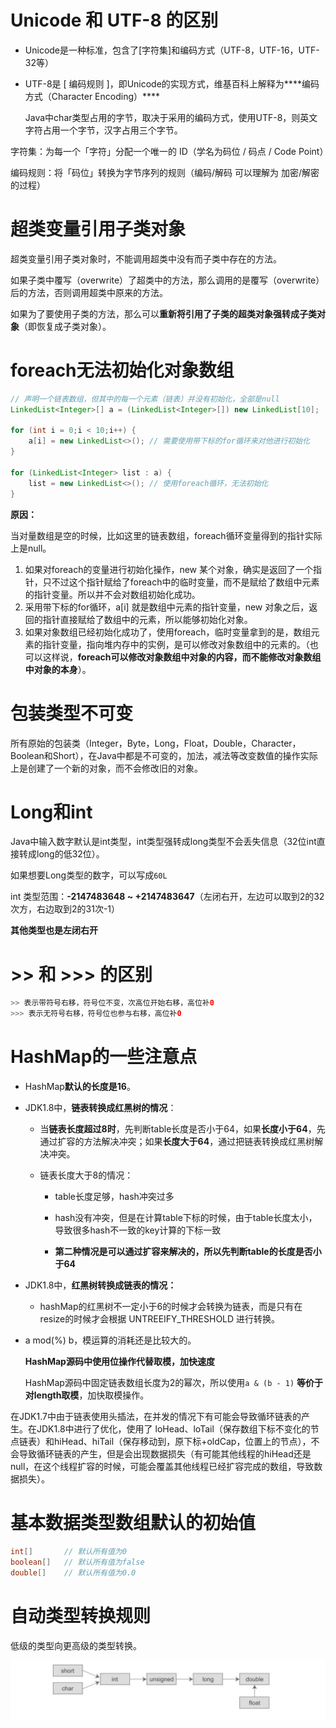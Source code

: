 # Unicode 和 UTF-8 的区别

* Unicode是一种标准，包含了[字符集]和编码方式（UTF-8，UTF-16，UTF-32等）

* UTF-8是 [ 编码规则 ]，即Unicode的实现方式，维基百科上解释为***\*编码方式（Character Encoding）\****

  Java中char类型占用的字节，取决于采用的编码方式，使用UTF-8，则英文字符占用一个字节，汉字占用三个字节。

字符集：为每一个「字符」分配一个唯一的 ID（学名为码位 / 码点 / Code Point）

编码规则：将「码位」转换为字节序列的规则（编码/解码 可以理解为 加密/解密 的过程）



# 超类变量引用子类对象

超类变量引用子类对象时，不能调用超类中没有而子类中存在的方法。

如果子类中覆写（overwrite）了超类中的方法，那么调用的是覆写（overwrite）后的方法，否则调用超类中原来的方法。

如果为了要使用子类的方法，那么可以**重新将引用了子类的超类对象强转成子类对象**（即恢复成子类对象）。



# foreach无法初始化对象数组

```java
// 声明一个链表数组，但其中的每一个元素（链表）并没有初始化，全部是null
LinkedList<Integer>[] a = (LinkedList<Integer>[]) new LinkedList[10];

for (int i = 0;i < 10;i++) {
    a[i] = new LinkedList<>(); // 需要使用带下标的for循环来对他进行初始化
}

for (LinkedList<Integer> list : a) {
    list = new LinkedList<>(); // 使用foreach循环，无法初始化
}
```

**原因：**

当对量数组是空的时候，比如这里的链表数组，foreach循环变量得到的指针实际上是null。

1. 如果对foreach的变量进行初始化操作，new 某个对象，确实是返回了一个指针，只不过这个指针赋给了foreach中的临时变量，而不是赋给了数组中元素的指针变量。所以并不会对数组初始化成功。
2. 采用带下标的for循环，a[i] 就是数组中元素的指针变量，new 对象之后，返回的指针直接赋给了数组中的元素，所以能够初始化对象。
3. 如果对象数组已经初始化成功了，使用foreach，临时变量拿到的是，数组元素的指针变量，指向堆内存中的实例，是可以修改对象数组中的元素的。（也可以这样说，**foreach可以修改对象数组中对象的内容，而不能修改对象数组中对象的本身**）。



# 包装类型不可变

所有原始的包装类（Integer，Byte，Long，Float，Double，Character，Boolean和Short），在Java中都是不可变的，加法，减法等改变数值的操作实际上是创建了一个新的对象，而不会修改旧的对象。



# Long和int

Java中输入数字默认是int类型，int类型强转成long类型不会丢失信息（32位int直接转成long的低32位）。

如果想要Long类型的数字，可以写成`60L`

int 类型范围：**-2147483648 ~ +2147483647**（左闭右开，左边可以取到2的32次方，右边取到2的31次-1）

**其他类型也是左闭右开**



# >> 和 >>> 的区别

```java
>> 表示带符号右移，符号位不变，次高位开始右移，高位补0
>>> 表示无符号右移，符号位也参与右移，高位补0
```



# HashMap的一些注意点

* HashMap**默认的长度是16**。

* JDK1.8中，**链表转换成红黑树的情况**：

  * 当**链表长度超过8时**，先判断table长度是否小于64，如果**长度小于64**，先通过扩容的方法解决冲突；如果**长度大于64**，通过把链表转换成红黑树解决冲突。

  * 链表长度大于8的情况：

    * table长度足够，hash冲突过多

    * hash没有冲突，但是在计算table下标的时候，由于table长度太小，导致很多hash不一致的key计算的下标一致

    * **第二种情况是可以通过扩容来解决的，所以先判断table的长度是否小于64**

      

* JDK1.8中，**红黑树转换成链表的情况：**

  * hashMap的红黑树不一定小于6的时候才会转换为链表，而是只有在resize的时候才会根据 UNTREEIFY_THRESHOLD 进行转换。



* a mod(%) b，模运算的消耗还是比较大的。

  **HashMap源码中使用位操作代替取模，加快速度**

  HashMap源码中固定链表数组长度为2的幂次，所以使用`a & (b - 1)` **等价于对length取模**，加快取模操作。



在JDK1.7中由于链表使用头插法，在并发的情况下有可能会导致循环链表的产生。在JDK1.8中进行了优化，使用了 loHead、loTail（保存数组下标不变化的节点链表）和hiHead、hiTail（保存移动到，原下标+oldCap，位置上的节点），不会导致循环链表的产生，但是会出现数据损失（有可能其他线程的hiHead还是null，在这个线程扩容的时候，可能会覆盖其他线程已经扩容完成的数组，导致数据损失）。



# 基本数据类型数组默认的初始值

```java
int[]       // 默认所有值为0
boolean[]   // 默认所有值为false
double[]    // 默认所有值为0.0
```



# 自动类型转换规则

低级的类型向更高级的类型转换。

![image-20201216092854920](基础.assets/image-20201216092854920.png)